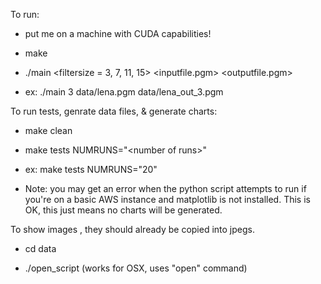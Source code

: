 To run:

*   put me on a machine with CUDA capabilities!

*   make

*   ./main \<filtersize = 3, 7, 11, 15\> \<inputfile.pgm\>  \<outputfile.pgm\>

*   ex: ./main 3 data/lena.pgm  data/lena_out_3.pgm


To run tests, genrate data files, & generate charts:

*   make clean

*   make tests NUMRUNS="\<number of runs\>"

*   ex: make tests NUMRUNS="20"

*   Note: you may get an error when the python script attempts to run if you're on a basic AWS instance and matplotlib is not installed.  This is OK, this just means no charts will be generated.

To show images , they should already be copied into jpegs.
*   cd data

*   ./open_script (works for OSX, uses "open" command)